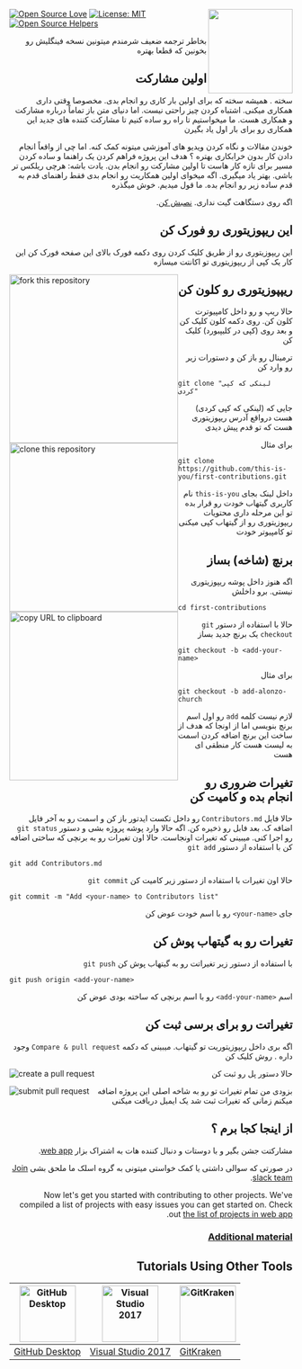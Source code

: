 <body><article class="markdown-body"><p><a href="https://github.com/ellerbrock/open-source-badges/"><img src="https://camo.githubusercontent.com/d41b9884bd102b525c8fb9a8c3c8d3bbed2b67f0/68747470733a2f2f6261646765732e66726170736f66742e636f6d2f6f732f76312f6f70656e2d736f757263652e7376673f763d313033" alt="Open Source Love" data-canonical-src="https://badges.frapsoft.com/os/v1/open-source.svg?v=103" style="max-width:100%;"></a>
<a href="https://join.slack.com/t/firstcontributors/shared_invite/enQtNjkxNzQwNzA2MTMwLTVhMWJjNjg2ODRlNWZhNjIzYjgwNDIyZWYwZjhjYTQ4OTBjMWM0MmFhZDUxNzBiYzczMGNiYzcxNjkzZDZlMDM" rel="nofollow"><img align="right" width="150" src="https://firstcontributions.github.io/assets/Readme/join-slack-team.png" data-canonical-src="https://firstcontributions.herokuapp.com/badge.svg" style="max-width:100%;"></a>
<a href="https://opensource.org/licenses/MIT" rel="nofollow"><img src="https://camo.githubusercontent.com/76f0e887c183ccc31c1cb63c33d2dbf48cb2df51/68747470733a2f2f696d672e736869656c64732e696f2f62616467652f4c6963656e73652d4d49542d677265656e2e737667" alt="License: MIT" data-canonical-src="https://img.shields.io/badge/License-MIT-green.svg" style="max-width:100%;"></a>
<a href="https://www.codetriage.com/roshanjossey/first-contributions" rel="nofollow"><img src="https://camo.githubusercontent.com/8e53aecabdd0316ce198fe932798bb0f8754b30f/68747470733a2f2f7777772e636f64657472696167652e636f6d2f726f7368616e6a6f737365792f66697273742d636f6e747269627574696f6e732f6261646765732f75736572732e737667" alt="Open Source Helpers"></a></p>
<p dir="rtl">بخاطر ترجمه ضعیف شرمندم میتونین نسخه فینگلیش رو بخونین که قطعا بهتره</p>
<h1 dir="rtl">
<a id="user-content-اولین-مشارکت" class="anchor" href="#%D8%A7%D9%88%D9%84%DB%8C%D9%86-%D9%85%D8%B4%D8%A7%D8%B1%DA%A9%D8%AA" aria-hidden="true"><span aria-hidden="true" class="octicon octicon-link"></span></a>اولین مشارکت</h1>
<p dir="rtl">سخته . همیشه سخته که برای اولین بار کاری رو انجام بدی. مخصوصا وقتی داری همکاری میکنی. اشتباه کردن چیز راحتی نیست. اما دنیای متن باز تماماً درباره مشارکت و همکاری هست. ما میخواستیم تا راه رو ساده کنیم تا مشارکت کننده های جدید این همکاری رو برای بار اول یاد بگیرن</p>
<p dir="rtl">خوندن مقالات و نگاه کردن ویدیو های آموزشی میتونه کمک کنه. اما چی از واقعاً انجام دادن کار بدون خرابکاری بهتره ؟ هدف این پروژه فراهم کردن یک راهنما و ساده کردن مسیر برای تازه کار هاست تا اولین مشارکت رو انجام بدن. یادت باشه: هرچی ریلکس تر باشی. بهتر یاد میگیری. اگه میخوای اولین همکاریت رو انجام بدی فقط راهنمای قدم به قدم ساده زیر رو انجام بده. ما قول میدیم. خوش میگذره </p>

<p dir="rtl">اگه روی دستگاهت گیت نداری.
<a href="https://help.github.com/articles/set-up-git/"> نصبش کن</a>.</p>
<h2 dir="rtl">
<a id="user-content-این-ریپوزیتوری-رو-فورک-کن" class="anchor" href="#%D8%A7%DB%8C%D9%86-%D8%B1%DB%8C%D9%BE%D9%88%D8%B2%DB%8C%D8%AA%D9%88%D8%B1%DB%8C-%D8%B1%D9%88-%D9%81%D9%88%D8%B1%DA%A9-%DA%A9%D9%86" aria-hidden="true"><span aria-hidden="true" class="octicon octicon-link"></span></a>این ریپوزیتوری رو فورک کن</h2>
<p dir="rtl">این ریپوزیتوری رو از طریق کلیک کردن روی دکمه فورک بالای این صفحه فورک کن
این کار یک کپی از ریپوزیتوری تو اکانتت میسازه</p>
<img style="float: left;" width="300" src="https://firstcontributions.github.io/assets/Readme/fork.png" alt="fork this repository" />
<h2 dir="rtl">
<a id="user-content-ریپپوزیتوری-رو-کلون-کن" class="anchor" href="#%D8%B1%DB%8C%D9%BE%D9%BE%D9%88%D8%B2%DB%8C%D8%AA%D9%88%D8%B1%DB%8C-%D8%B1%D9%88-%DA%A9%D9%84%D9%88%D9%86-%DA%A9%D9%86" aria-hidden="true"><span aria-hidden="true" class="octicon octicon-link"></span></a>ریپپوزیتوری رو کلون کن</h2>
<p dir="rtl">حالا ریپ و رو داخل کامپیوترت کلون کن. روی دکمه کلون کلیک کن و بعد روی (کپی در کلیپبورد) کلیک کن</p>
<img style="float: left;" width="300" src="https://firstcontributions.github.io/assets/Readme/clone.png" alt="clone this repository" />
<img style="float: left;" width="300" src="https://firstcontributions.github.io/assets/Readme/copy-to-clipboard.png" alt="copy URL to clipboard" />
<p dir="rtl">ترمینال رو باز کن و دستورات زیر رو وارد کن</p>
<pre><code>git clone "لینکی که کپی کردی"
</code></pre>
<p dir="rtl">جایی که (لینکی که کپی کردی) هست درواقع آدرس ریپوزیتوری هست که تو قدم پیش دیدی</p>

<p dir="rtl">برای مثال</p>
<pre><code>git clone https://github.com/this-is-you/first-contributions.git
</code></pre>
<p dir="rtl">داخل لینک بجای
<code>this-is-you</code>
نام کاربری گیتهاب خودت رو قرار بده
تو این مرحله داری محتویات ریپوزیتوری رو از گیتهاب کپی میکنی تو کامپیوتر خودت</p>
<h2 dir="rtl">
<a id="user-content-برنچ-شاخه-بساز" class="anchor" href="#%D8%A8%D8%B1%D9%86%DA%86-%D8%B4%D8%A7%D8%AE%D9%87-%D8%A8%D8%B3%D8%A7%D8%B2" aria-hidden="true"><span aria-hidden="true" class="octicon octicon-link"></span></a>برنچ (شاخه) بساز</h2>
<p dir="rtl">اگه هنوز داخل پوشه ریپوزیتوری نیستی. برو داخلش</p>
<pre><code>cd first-contributions
</code></pre>
<p dir="rtl">حالا با استفاده از دستور
<code>git checkout</code>
یک برنچ جدید بساز</p>
<pre><code>git checkout -b &lt;add-your-name&gt;
</code></pre>
<p dir="rtl">برای مثال</p>
<pre><code>git checkout -b add-alonzo-church
</code></pre>
<p dir="rtl">لازم نیست کلمه
<code>add</code>
رو اول اسم برنچ بنویسی اما از اونجا که هدف از ساخت این برنچ اضافه کردن اسمت به لیست هست کار منطقی ای هست</p>
<h2 dir="rtl">
<a id="user-content-تغیرات-ضروری-رو-انجام-بده-و-کامیت-کن" class="anchor" href="#%D8%AA%D8%BA%DB%8C%D8%B1%D8%A7%D8%AA-%D8%B6%D8%B1%D9%88%D8%B1%DB%8C-%D8%B1%D9%88-%D8%A7%D9%86%D8%AC%D8%A7%D9%85-%D8%A8%D8%AF%D9%87-%D9%88-%DA%A9%D8%A7%D9%85%DB%8C%D8%AA-%DA%A9%D9%86" aria-hidden="true"><span aria-hidden="true" class="octicon octicon-link"></span></a>تغیرات ضروری رو انجام بده و کامیت کن</h2>
<p dir="rtl">حالا فایل
<code>Contributors.md</code>
رو داخل تکست ایدتور باز کن و اسمت رو به آخر فایل اضافه ک. بعد فابل رو ذخیره کن. اگه حالا وارد پوشه پروژه بشی و دستور
<code>git status</code>
رو اجرا کنی. میبینی که تغیرات اونجاست. حالا اون تغیرات رو به برنچی که ساختی اضافه کن با استفاده از دستور
<code>git add</code></p>
<pre><code>git add Contributors.md
</code></pre>
<p dir="rtl">حالا اون تغیرات با استفاده از دستور زیر کامیت کن
<code>git commit</code></p>
<pre><code>git commit -m "Add &lt;your-name&gt; to Contributors list"
</code></pre>
<p dir="rtl">جای
<code>&lt;your-name&gt;</code>
رو با اسم خودت عوض کن</p>
<h2 dir="rtl">
<a id="user-content-تغیرات-رو-به-گیتهاب-پوش-کن" class="anchor" href="#%D8%AA%D8%BA%DB%8C%D8%B1%D8%A7%D8%AA-%D8%B1%D9%88-%D8%A8%D9%87-%DA%AF%DB%8C%D8%AA%D9%87%D8%A7%D8%A8-%D9%BE%D9%88%D8%B4-%DA%A9%D9%86" aria-hidden="true"><span aria-hidden="true" class="octicon octicon-link"></span></a>تغیرات رو به گیتهاب پوش کن</h2>
<p dir="rtl">با استفاده از دستور زیر تغیراتت رو به گیتهاب پوش کن
<code>git push</code></p>
<pre><code>git push origin &lt;add-your-name&gt;
</code></pre>
<p dir="rtl">اسم
<code>&lt;add-your-name&gt;</code>
رو با اسم برنچی که ساخته بودی عوض کن</p>
<h2 dir="rtl">
<a id="user-content-تغیراتت-رو-برای-برسی-ثبت-کن" class="anchor" href="#%D8%AA%D8%BA%DB%8C%D8%B1%D8%A7%D8%AA%D8%AA-%D8%B1%D9%88-%D8%A8%D8%B1%D8%A7%DB%8C-%D8%A8%D8%B1%D8%B3%DB%8C-%D8%AB%D8%A8%D8%AA-%DA%A9%D9%86" aria-hidden="true"><span aria-hidden="true" class="octicon octicon-link"></span></a>تغیراتت رو برای برسی ثبت کن</h2>
<p dir="rtl">اگه بری داخل ریپوزیتوریت تو گیتهاب. میبینی که دکمه
<code>Compare &amp; pull request</code>
وجود داره . روش کلیک کن</p>
<img style="float: left;" src="https://firstcontributions.github.io/assets/Readme/compare-and-pull.png" alt="create a pull request" />
<p dir="rtl">حالا دستور پل رو ثبت کن</p>
<img style="float: left;" src="https://firstcontributions.github.io/assets/Readme/submit-pull-request.png" alt="submit pull request" />
<p dir="rtl">بزودی من تمام تغیرات تو رو به شاخه اصلی این پروژه اضافه میکنم
زمانی که تغیرات ثبت شد یک ایمیل دریافت میکنی</p>
<h2 dir="rtl">
<a id="user-content-از-اینجا-کجا-برم-" class="anchor" href="#%D8%A7%D8%B2-%D8%A7%DB%8C%D9%86%D8%AC%D8%A7-%DA%A9%D8%AC%D8%A7-%D8%A8%D8%B1%D9%85-" aria-hidden="true"><span aria-hidden="true" class="octicon octicon-link"></span></a>از اینجا کجا برم ؟</h2>
<p dir="rtl">مشارکتت جشن بگیر و با دوستات و دنبال کننده هات به اشتراک بزار
<a href="https://roshanjossey.github.io/first-contributions/#social-share" rel="nofollow">web app</a>.</p>
<p dir="rtl">در صورتی که سوالی داشتی یا کمک خواستی میتونی به گروه اسلک ما ملحق بشی
<a href="https://join.slack.com/t/firstcontributors/shared_invite/enQtMzE1MTYwNzI3ODQ0LTZiMDA2OGI2NTYyNjM1MTFiNTc4YTRhZTg4OWZjMzA0ZWZmY2UxYzVkMzI1ZmVmOWI4ODdkZWQwNTM2NDVmNjY" rel="nofollow">Join slack team</a>.</p>
<p dir="rtl">Now let's get you started with contributing to other projects. We've compiled a list of projects with easy issues you can get started on. Check out <a href="https://roshanjossey.github.io/first-contributions/#project-list" rel="nofollow">the list of projects in web app</a>.</p>
<h3 dir="rtl">
<a id="user-content-additional-material" class="anchor" href="#additional-material" aria-hidden="true"><span aria-hidden="true" class="octicon octicon-link"></span></a><a href="../additional-material/git_workflow_scenarios/additional-material.md">Additional material</a>
</h3>
<h2 dir="rtl">
<a id="user-content-tutorials-using-other-tools" class="anchor" href="#tutorials-using-other-tools" aria-hidden="true"><span aria-hidden="true" class="octicon octicon-link"></span></a>Tutorials Using Other Tools</h2>
<table>
<thead>
<tr>
<th><a href="../github-desktop-tutorial.md"><img alt="GitHub Desktop" src="https://camo.githubusercontent.com/59366250bb159bb039b8eba5bd19c615dfc1819a/68747470733a2f2f6465736b746f702e6769746875622e636f6d2f696d616765732f6465736b746f702d69636f6e2e737667" width="100" data-canonical-src="https://desktop.github.com/images/desktop-icon.svg" style="max-width:100%;"></a></th>
<th><a href="../github-windows-vs2017-tutorial.md"><img alt="Visual Studio 2017" src="https://upload.wikimedia.org/wikipedia/commons/c/cd/Visual_Studio_2017_Logo.svg" width="100" data-canonical-src="https://upload.wikimedia.org/wikipedia/commons/c/cd/Visual_Studio_2017_Logo.svg" style="max-width:100%;"></a></th>
<th><a href="../gitkraken-tutorial.md"><img alt="GitKraken" src="https://firstcontributions.github.io/assets/Readme/gk-icon.png" width="100" style="max-width:100%;"></a></th>
</tr>
</thead>
<tbody>
<tr>
<td><a href="../github-desktop-tutorial.md">GitHub Desktop</a></td>
<td><a href="../github-windows-vs2017-tutorial.md">Visual Studio 2017</a></td>
<td><a href="../gitkraken-tutorial.md">GitKraken</a></td>
</tr>
</tbody>
</table>
